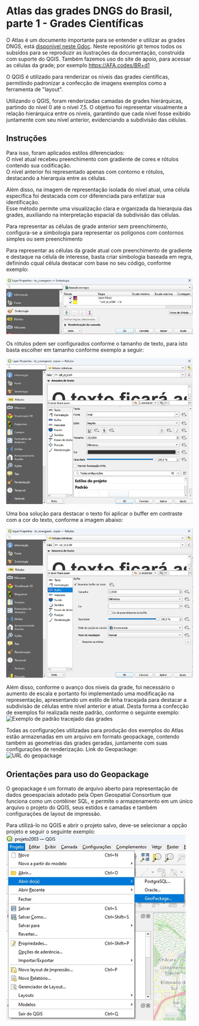 # Atlas das grades DNGS do Brasil, parte 1 - Grades Científicas
O Atlas é um documento importante para se entender e utilizar as grades DNGS, está [disponível neste Gdoc](https://docs.google.com/document/d/1g6hSGvYh8of1qNRCccEMcS1aG3DA8Ji2ebZZ4XR34iU/). Neste repositório git temos todos os subsídos para se reproduzir as ilustrações da documentação, construída com suporte do QGIS. Também fazemos uso do site de apoio, para acessar as células da grade; por exemplo https://AFA.codes/BR+d1

O QGIS é utilizado para renderizar os níveis das grades científicas, permitindo padronizar a confecção de imagens exemplos como a ferramenta de "layout".

Utilizando o QGIS, foram renderizadas camadas de grades hierárquicas, partindo do nível 0 até o nível 7,5. O objetivo foi representar visualmente a relação hierárquica entre os níveis, garantindo que cada nível fosse exibido juntamente com seu nível anterior, evidenciando a subdivisão das células.

## Instruções

Para isso, foram aplicados estilos diferenciados:\
O nível atual recebeu preenchimento com gradiente de cores e rótulos contendo sua codificação.\
O nível anterior foi representado apenas com contorno e rótulos, destacando a hierarquia entre as células.

Além disso, na imagem de representação isolada do nível atual, uma célula específica foi destacada com cor diferenciada para enfatizar sua identificação.\
Esse método permite uma visualização clara e organizada da hierarquia das grades, auxiliando na interpretação espacial da subdivisão das células.

Para representar as células de grade anterior sem preenchimento, configura-se a simbologia para representar os polígonos com contornos simples ou sem preenchimento

Para representar as células da grade atual com preenchimento de gradiente e destaque na célula de interesse, basta criar simbologia baseada em regra, definindo cqual célula destacar com base no seu código, conforme exemplo:

![Exemplo de simbologia](/exemplos/simbologia.jpg)

Os rótulos pdem ser configurados conforme o tamanho de texto, para isto basta escolher em tamanho conforme exemplo a seguir:

![Exemplo de rótulo](/exemplos/rotulos.jpg)

Uma boa solução para destacar o texto foi aplicar o buffer em contraste com a cor do texto, conforme a imagem abaixo:

![Exemplo de buffer no rótulo](/exemplos/buffer_rotulo.jpg)

Além disso, conforme o avanço dos níveis da grade, foi necessário o aumento de escala e portanto foi implementado uma modificação na representação, apresentando um estilo de linha tracejada para destacar a subdivisão de células entre nível anterior e atual.
Desta forma a confecção de exemplos foi realizada neste padrão, conforme o seguinte exemplo:
![Exemplo de padrão tracejado das grades](/img )

Todas as configurações utilizadas para produção dos exemplos do Atlas estão armazenadas em um arquivo em formato geopackage, contendo também as geometrias das grades geradas, juntamente com suas configurações de renderização.
Link do Geopackage:![URL do geopackage](/link)

## Orientações para uso do Geopackage

O geopackage é um formato de arquivo aberto para representação de dados geoespaciais adotado pela Open Geospatial Consortium que funciona como um contêiner SQL, e permite o armazenamento em um único arquivo o projeto do QGIS, seus estidos e camadas e também configurações de layout de impressão.

Para utilizá-lo no QGIS e abrir o projeto salvo, deve-se selecionar a opção projeto e seguir o seguinte exemplo:
![Orientação para abrir o projeto geopackage](/exemplos/projeto_gpkg.jpg)
